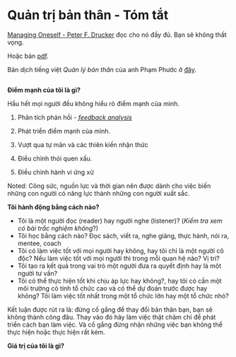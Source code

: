 # Quản trị bản thân - Tóm tắt

[Managing Oneself - Peter F. Drucker](https://hbr.org/2005/01/managing-oneself) đọc cho nó đầy đủ. Bạn sẽ không thất vọng.

Hoặc bản [pdf](/res/managing_oneself/Managing_Oneself.pdf).

Bản dịch tiếng việt _Quản lý bản thân_ của anh Phạm Phước ở [đây](http://www.hoitrieuphu.com/2013/08/quan-tri-ban-than-peter-f-drucker.html).

##

**Điểm mạnh của tôi là gì?**

Hầu hết mọi người đều không hiểu rõ điểm mạnh của mình.

1.  Phân tích phản hồi - [_feedback analysis_](https://guerric.co.uk/feedback-analysis/)

2.  Phát triển điểm mạnh của mình.

3.  Vượt qua tự mãn và các thiên kiến nhận thức

4.  Điều chỉnh thói quen xấu.

5.  Điều chỉnh hành vi ứng xử

Noted: Công sức, nguồn lực và thời gian nên được dành cho việc biến những con người có năng lực thành những con người xuất sắc.

**Tôi hành động bằng cách nào?**

* Tôi là một người đọc (reader) hay người nghe (listener)? (_Kiểm tra xem có bài trắc nghiệm không_?)
* Tôi học bằng cách nào? Đọc sách, viết ra, nghe giảng, thực hành, nói ra, mentee, coach
* Tôi có làm việc tốt với mọi người hay không, hay tôi chỉ là một người cô độc? Nếu làm việc tốt với mọi người thì trong mỗi quan hệ nào? Vị trí?
* Tôi tạo ra kết quả trong vai trò một người đưa ra quyết định hay là một người tư vấn?
* Tôi có thể thực hiện tốt khi chịu áp lực hay không?, hay tôi có cần một môi trường có tính tổ chức cao và có thể dự đoán trước được hay không? Tôi làm việc tốt nhất trong một tổ chức lớn hay một tổ chức nhỏ?

Kết luận được rút ra là: đừng cố gắng để thay đổi bản thân bạn, bạn sẽ không thành công đâu. Thay vào đó hãy làm việc thật chăm chỉ để phát triển cách bạn làm việc. Và cố gắng đừng nhận những việc bạn không thể thực hiện hoặc thực hiện rất kém.

**Giá trị của tôi là gì?**
